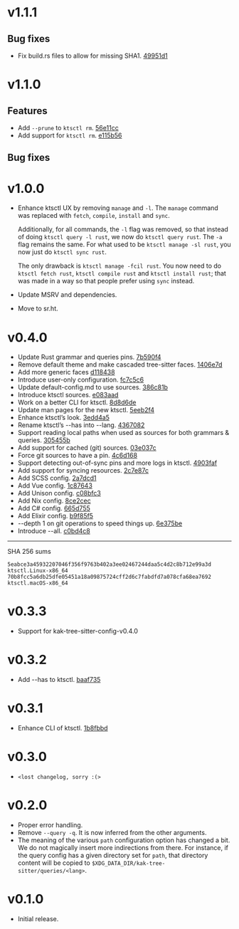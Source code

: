 # v1.1.1

## Bug fixes

- Fix build.rs files to allow for missing SHA1. [49951d1](https://github.com/hadronized/kak-tree-sitter/commit/49951d1)

# v1.1.0

## Features

- Add `--prune` to `ktsctl rm`. [56e11cc](https://github.com/hadronized/kak-tree-sitter/commit/56e11cc)
- Add support for `ktsctl rm`. [e115b56](https://github.com/hadronized/kak-tree-sitter/commit/e115b56)

## Bug fixes

# v1.0.0

- Enhance ktsctl UX by removing `manage` and `-l`.
  The `manage` command was replaced with `fetch`, `compile`, `install` and
  `sync`.

  Additionally, for all commands, the `-l` flag was removed, so that instead of
  doing `ktsctl query -l rust`, we now do `ktsctl query rust`. The `-a` flag
  remains the same. For what used to be `ktsctl manage -sl rust`, you now just
  do `ktsctl sync rust`.

  The only drawback is `ktsctl manage -fcil rust`. You now need to do
  `ktsctl fetch rust`, `ktsctl compile rust` and `ktsctl install rust`; that
  was made in a way so that people prefer using `sync` instead.
- Update MSRV and dependencies.
- Move to sr.ht.

# v0.4.0

- Update Rust grammar and queries pins. [7b590f4](https://github.com/hadronized/kak-tree-sitter/commit/7b590f4)
- Remove default theme and make cascaded tree-sitter faces. [1406e7d](https://github.com/hadronized/kak-tree-sitter/commit/1406e7d)
- Add more generic faces [d118438](https://github.com/hadronized/kak-tree-sitter/commit/d118438)
- Introduce user-only configuration. [fc7c5c6](https://github.com/hadronized/kak-tree-sitter/commit/fc7c5c6)
- Update default-config.md to use sources. [386c81b](https://github.com/hadronized/kak-tree-sitter/commit/386c81b)
- Introduce ktsctl sources. [e083aad](https://github.com/hadronized/kak-tree-sitter/commit/e083aad)
- Work on a better CLI for ktsctl. [8d8d6de](https://github.com/hadronized/kak-tree-sitter/commit/8d8d6de)
- Update man pages for the new ktsctl. [5eeb2f4](https://github.com/hadronized/kak-tree-sitter/commit/5eeb2f4)
- Enhance ktsctl’s look. [3edd4a5](https://github.com/hadronized/kak-tree-sitter/commit/3edd4a5)
- Rename ktsctl’s --has into --lang. [4367082](https://github.com/hadronized/kak-tree-sitter/commit/4367082)
- Support reading local paths when used as sources for both grammars & queries. [305455b](https://github.com/hadronized/kak-tree-sitter/commit/305455b)
- Add support for cached (git) sources. [03e037c](https://github.com/hadronized/kak-tree-sitter/commit/03e037c)
- Force git sources to have a pin. [4c6d168](https://github.com/hadronized/kak-tree-sitter/commit/4c6d168)
- Support detecting out-of-sync pins and more logs in ktsctl. [4903faf](https://github.com/hadronized/kak-tree-sitter/commit/4903faf)
- Add support for syncing resources. [2c7e87c](https://github.com/hadronized/kak-tree-sitter/commit/2c7e87c)
- Add SCSS config. [2a7dcd1](https://github.com/hadronized/kak-tree-sitter/commit/2a7dcd1)
- Add Vue config. [1c87643](https://github.com/hadronized/kak-tree-sitter/commit/1c87643)
- Add Unison config. [c08bfc3](https://github.com/hadronized/kak-tree-sitter/commit/c08bfc3)
- Add Nix config. [8ce2cec](https://github.com/hadronized/kak-tree-sitter/commit/8ce2cec)
- Add C# config. [665d755](https://github.com/hadronized/kak-tree-sitter/commit/665d755)
- Add Elixir config. [b9f85f5](https://github.com/hadronized/kak-tree-sitter/commit/b9f85f5)
- --depth 1 on git operations to speed things up. [6e375be](https://github.com/hadronized/kak-tree-sitter/commit/6e375be)
- Introduce --all. [c0bd4c8](https://github.com/hadronized/kak-tree-sitter/commit/c0bd4c8)

---

SHA 256 sums

```
5eabce3a45932207046f356f9763b402a3ee02467244daa5c4d2c8b712e99a3d  ktsctl.Linux-x86_64
70b8fcc5a6db25dfe05451a18a09875724cff2d6c7fabdfd7a078cfa68ea7692  ktsctl.macOS-x86_64
```

# v0.3.3

- Support for kak-tree-sitter-config-v0.4.0

# v0.3.2

- Add --has to ktsctl. [baaf735](https://github.com/hadronized/kak-tree-sitter/commit/baaf735)

# v0.3.1

- Enhance CLI of ktsctl. [1b8fbbd](https://github.com/hadronized/kak-tree-sitter/commit/1b8fbbd)

# v0.3.0

- `<lost changelog, sorry :(>`

# v0.2.0

- Proper error handling.
- Remove `--query -q`. It is now inferred from the other arguments.
- The meaning of the various `path` configuration option has changed a bit. We do not magically insert more
  indirections from there. For instance, if the query config has a given directory set for `path`, that directory
  content will be copied to `$XDG_DATA_DIR/kak-tree-sitter/queries/<lang>`.


# v0.1.0

- Initial release.
